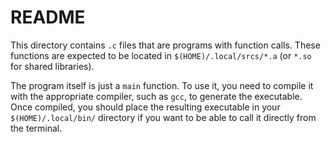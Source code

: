 # README

This directory contains `.c` files that are programs with function calls. These functions are expected to be located in `$(HOME)/.local/srcs/*.a` (or `*.so` for shared libraries).

The program itself is just a `main` function. To use it, you need to compile it with the appropriate compiler, such as `gcc`, to generate the executable. Once compiled, you should place the resulting executable in your `$(HOME)/.local/bin/` directory if you want to be able to call it directly from the terminal.